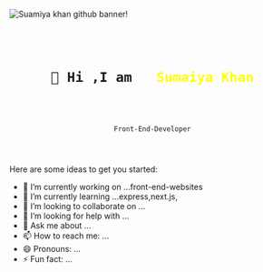 ![Suamiya khan github banner!](/1.png "Suamiya Khan")


<code>
<h1 align="center">
 👋 Hi ,I am  <span style="color:yellow ;" style="font-size:30px"> Sumaiya Khan 
 
</h1>
<p align='center'>Front-End-Developer</p>
</code>


##


Here are some ideas to get you started:

- 🔭 I’m currently working on ...front-end-websites
- 🌱 I’m currently learning ...express,next.js,
- 👯 I’m looking to collaborate on ...
- 🤔 I’m looking for help with ...
- 💬 Ask me about ...
- 📫 How to reach me: ...
- 😄 Pronouns: ...
- ⚡ Fun fact: ...

